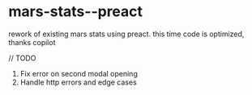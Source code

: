 # mars-stats--preact

rework of existing mars stats using preact. this time code is optimized, thanks copilot

// TODO

1. Fix error on second modal opening
2. Handle http errors and edge cases
